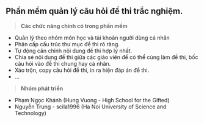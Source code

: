 ﻿## Phần mềm quản lý câu hỏi đề thi trắc nghiệm.

> **Các chức năng chính có trong phần mềm**

 - Quản lý theo nhóm môn học và tài khoản người dùng cá nhân
 - Phân cấp cấu trúc thư mục đề thi rõ ràng.
 - Tự động căn chỉnh nội dung đề thi hợp lý nhất.
 - Chia sẻ nội dung đề thi giữa các giáo viên để có thể cùng làm đề thi, bốc câu hỏi vào đề thi chung hay cá nhân.
 - Xáo trộn, copy câu hỏi đề thi, in ra hiện đáp án đề thi.
 - ...

> **Nhóm phát triển**

 - Phạm Ngọc Khánh (Hung Vuong - High School for the Gifted)
 - Nguyễn Trung - scila1996 (Ha Noi University of Science and Technology)
